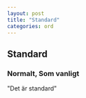```yaml
---
layout: post
title: "Standard"
categories: ord
---
```


## Standard

### Normalt, Som vanligt

"Det är standard"





